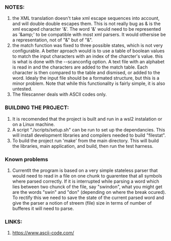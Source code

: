 
### NOTES:
1. the XML translation doesn't take xml escape sequences into account, and will double double escapes them. This is not really bug as
&amp; is the xml escaped character '&'. The word '&amp;' would need to be represented as '&amp;amp;' to be compatible with most xml parsers. It would 
othersise be a representation, not of "&amp;" but of "&".
2. the match function was fixed to three possible states, which is not very configurable. A better aproach would is to use a table of boolean values to match 
the input characters with an index of the charcter's value. this is what is done with the --scanconfig option. A text file with an alphabet is read in and the 
characters are added to the match table. Each character is then compared to the table and dismised, or added to the word. Idealy the input file should be a 
formated structure, but this is a minor problem. Note that while this functionality is fairly simple, it is also untested.
3. The filescanner deals with ASCII codes only.

### BUILDING THE PROJECT:
1. It is recomended that the project is built and run in a wsl2 instalation or on a Linux machine.
2. A script "./scripts/setup.sh" can be run to set up the dependancies.  This will install development libraries and compilers needed to build "filestat".
3. To build the project run 'make' from the main directory. This will build the libraries, main application, and build, then run the test harness.

### Known problems 
1. Currentlt the program is based on a very simple stateless parser that would need to read in a file on one chunk to guarentee that all symbols where parsed correctly. If it is interrupted while parsing a word which lies between two chunck of the file, say "swindon", what you might get are the words "swin" and "don" (depending on where the break ocured). To rectify this we need to save the state of the current parsed word and give the parser a notion of streem (file) size in terms of number of bufferes it will need to parse.

### LINKS:
1. https://www.ascii-code.com/

